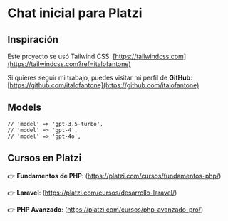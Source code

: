 # Chat inicial para Platzi

## Inspiración

Este proyecto se usó Tailwind CSS: [https://tailwindcss.com](https://tailwindcss.com?ref=italofantone)

Si quieres seguir mi trabajo, puedes visitar mi perfil de **GitHub**: [https://github.com/italofantone](https://github.com/italofantone)

## Models

```
// 'model' => 'gpt-3.5-turbo',
// 'model' => 'gpt-4',
// 'model' => 'gpt-4o',
```

## Cursos en Platzi

👉 **Fundamentos de PHP**: (https://platzi.com/cursos/fundamentos-php/)

👉 **Laravel**: (https://platzi.com/cursos/desarrollo-laravel/)

👉 **PHP Avanzado**: (https://platzi.com/cursos/php-avanzado-pro/)
